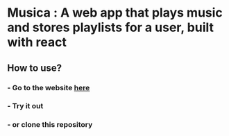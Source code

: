 # Musica : A web app that plays music and stores playlists for a user, built with react 
## How to use? 
### - Go to the website [here]()
### - Try it out 
### - or clone this repository 
